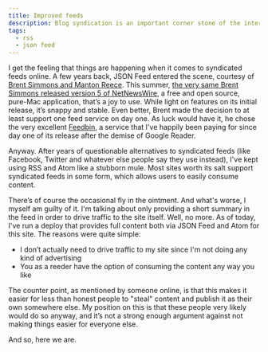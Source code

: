 ```yaml
---
title: Improved feeds
description: Blog syndication is an important corner stone of the internet and as such, I decided to improve my feeds.
tags:
  - rss
  - json feed
---
```


I get the feeling that things are happening when it comes to syndicated feeds online. A few years back, JSON Feed entered the scene, courtesy of [Brent Simmons and Manton Reece](https://jsonfeed.org/2017/05/17/announcing_json_feed). This summer, [the very same Brent Simmons released version 5 of NetNewsWire](https://ranchero.com/netnewswire/), a free and open source, pure-Mac application, that’s a joy to use. While light on features on its initial release, it’s snappy and stable. Even better, Brent made the decision to at least support one feed service on day one. As luck would have it, he chose the very excellent  [Feedbin](https://feedbin.com/home), a service that I've happily been paying for since day one of its release after the demise of Google Reader.

Anyway. After years of questionable alternatives to syndicated feeds (like Facebook, Twitter and whatever else people say they use instead), I've kept using RSS and Atom like a stubborn mule. Most sites worth its salt support syndicated feeds in some form, which allows users to easily consume content.

There’s of course the occasional fly in the ointment. And what's worse, I myself am guilty of it. I'm talking about only providing a short summary in the feed in order to drive traffic to the site itself. Well, no more. As of today, I've run a deploy that provides full content both via JSON Feed and Atom for this site. The reasons were quite simple:

* I don’t actually need to drive traffic to my site since I'm not doing any kind of advertising
* You as a reeder have the option of consuming the content any way you like

The counter point, as mentioned by someone online, is that this makes it easier for less than honest people to "steal" content and publish it as their own somewhere else. My position on this is that these people very likely would do so anyway, and it’s not a strong enough argument against not making things easier for everyone else.

And so, here we are.

